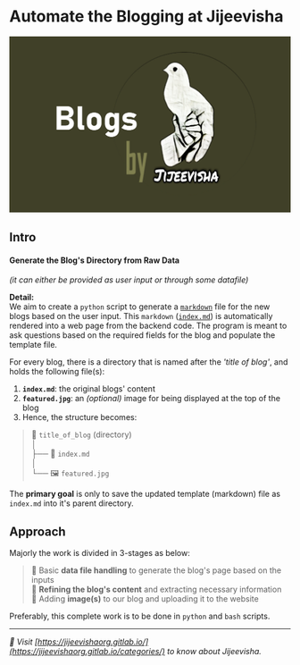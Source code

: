 # **Automate the Blogging at Jijeevisha**  

![Project Header](../assets/img/featured.png)  

## **Intro**  

#### Generate the Blog's Directory from Raw Data  
_(it can either be provided as user input or through some datafile)_  

**Detail:**  
We aim to create a `python` script to generate a [`markdown`](https://enterprise.github.com/downloads/en/markdown-cheatsheet.pdf) file for the new blogs based on the user input. This `markdown` ([`index.md`](../template/blogs.md)) is automatically rendered into a web page from the backend code. The program is meant to ask questions based on the required fields for the blog and populate the template file.  

For every blog, there is a directory that is named after the _'title of blog'_, and holds the following file(s):  
1. **`index.md`**: the original blogs' content  
2. **`featured.jpg`**: an _(optional)_ image for being displayed at the top of the blog  
3. Hence, the structure becomes:  
> 📁 `title_of_blog` (directory)  
> │  
> ├── 📄 `index.md`       
> │  
> └── 🖼️ `featured.jpg`  

The **primary goal** is only to save the updated template (markdown) file as `index.md` into it's parent directory.  


## Approach  

Majorly the work is divided in 3-stages as below:  

> 📌 Basic **data file handling** to generate the blog's page based on the inputs  
> 📌 **Refining the blog's content** and extracting necessary information  
> 📌 Adding **image(s)** to our blog and uploading it to the website  

Preferably, this complete work is to be done in `python` and `bash` scripts.  

---  

_🔗 Visit [https://jijeevishaorg.gitlab.io/](https://jijeevishaorg.gitlab.io/categories/) to know about Jijeevisha._  


